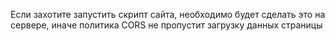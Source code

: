 Если захотите запустить скрипт сайта, необходимо будет сделать это на сервере, иначе политика CORS не пропустит загрузку данных страницы
